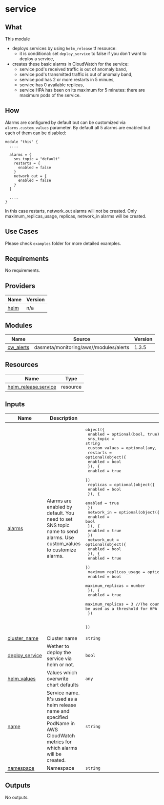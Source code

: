 # service

## What

This module
- deploys services by using `helm_release` tf resource:
  - it is conditional: set `deploy_service` to false if you don't want to deploy a service,
- creates these basic alarms in CloudWatch for the service:
  - service pod's received traffic is out of anomaly band,
  - service pod's transmitted traffic is out of anomaly band,
  - service pod has 2 or more restarts in 5 minues,
  - service has 0 available replicas,
  - service HPA has been on its maximum for 5 minutes: there are maximum pods of the service.

## How
Alarms are configured by default but can be customized via `alarms.custom_values` parameter.
By default all 5 alarms are enabled but each of them can be disabled:
```
module "this" {
  ....

  alarms = {
    sns_topic = "default"
    restarts = {
      enabled = false
    }
    network_out = {
      enabled = false
    }
  }

  ....
}
```
In this case restarts, network_out alarms will not be created. Only maximum_replicas_usage, replicas, network_in alarms will be created.

## Use Cases
Please check `examples` folder for more detailed examples.

<!-- BEGINNING OF PRE-COMMIT-TERRAFORM DOCS HOOK -->
## Requirements

No requirements.

## Providers

| Name | Version |
|------|---------|
| <a name="provider_helm"></a> [helm](#provider\_helm) | n/a |

## Modules

| Name | Source | Version |
|------|--------|---------|
| <a name="module_cw_alerts"></a> [cw\_alerts](#module\_cw\_alerts) | dasmeta/monitoring/aws//modules/alerts | 1.3.5 |

## Resources

| Name | Type |
|------|------|
| [helm_release.service](https://registry.terraform.io/providers/hashicorp/helm/latest/docs/resources/release) | resource |

## Inputs

| Name | Description | Type | Default | Required |
|------|-------------|------|---------|:--------:|
| <a name="input_alarms"></a> [alarms](#input\_alarms) | Alarms are enabled by default. You need to set SNS topic name to send alarms. Use custom\_values to customize alarms. | <pre>object({<br>    enabled       = optional(bool, true)<br>    sns_topic     = string<br>    custom_values = optional(any, {})<br>    restarts = optional(object({<br>      enabled = bool<br>      }), {<br>      enabled = true<br>    })<br>    replicas = optional(object({<br>      enabled = bool<br>      }), {<br>      enabled = true<br>    })<br>    network_in = optional(object({<br>      enabled = bool<br>      }), {<br>      enabled = true<br>    })<br>    network_out = optional(object({<br>      enabled = bool<br>      }), {<br>      enabled = true<br>    })<br>    maximum_replicas_usage = optional(object({<br>      enabled          = bool<br>      maximum_replicas = number<br>      }), {<br>      enabled          = true<br>      maximum_replicas = 3 //The count of HPA maximum for a service. It will be used as a threshold for HPA maximum alarm.<br>    })<br><br>  })</pre> | n/a | yes |
| <a name="input_cluster_name"></a> [cluster\_name](#input\_cluster\_name) | Cluster name | `string` | n/a | yes |
| <a name="input_deploy_service"></a> [deploy\_service](#input\_deploy\_service) | Wether to deploy the service via helm or not. | `bool` | `true` | no |
| <a name="input_helm_values"></a> [helm\_values](#input\_helm\_values) | Values which overwrite chart defaults | `any` | `null` | no |
| <a name="input_name"></a> [name](#input\_name) | Service name. It's used as a helm release name and specified PodName in AWS CloudWatch metrics for which alarms will be created. | `string` | n/a | yes |
| <a name="input_namespace"></a> [namespace](#input\_namespace) | Namespace | `string` | `null` | no |

## Outputs

No outputs.
<!-- END OF PRE-COMMIT-TERRAFORM DOCS HOOK -->
